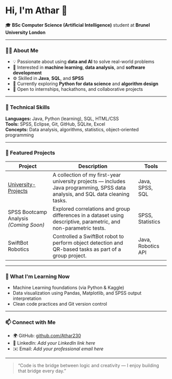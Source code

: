 # Hi, I'm Athar 👋  
🎓 **BSc Computer Science (Artificial Intelligence)** student at **Brunel University London**  

---

### 👨‍💻 About Me  
- 💡 Passionate about using **data and AI** to solve real-world problems  
- 🧠 Interested in **machine learning**, **data analysis**, and **software development**  
- ⚙️ Skilled in **Java**, **SQL**, and **SPSS**  
- 🌱 Currently exploring **Python for data science** and **algorithm design**  
- 🤝 Open to internships, hackathons, and collaborative projects  

---

### 🧰 Technical Skills  
**Languages:** Java, Python (learning), SQL, HTML/CSS  
**Tools:** SPSS, Eclipse, Git, GitHub, SQLite, Excel  
**Concepts:** Data analysis, algorithms, statistics, object-oriented programming  

---

### 🚀 Featured Projects  
| Project | Description | Tools |
|----------|--------------|-------|
| [University-Projects](https://github.com/Athar230/University-projects) | A collection of my first-year university projects — includes Java programming, SPSS data analysis, and SQL data cleaning tasks. | Java, SPSS, SQL |
| SPSS Bootcamp Analysis *(Coming Soon)* | Explored correlations and group differences in a dataset using descriptive, parametric, and non-parametric tests. | SPSS, Statistics |
| SwiftBot Robotics | Controlled a SwiftBot robot to perform object detection and QR-based tasks as part of a group project. | Java, Robotics API |

---

### 🧠 What I'm Learning Now  
- Machine Learning foundations (via Python & Kaggle)  
- Data visualization using Pandas, Matplotlib, and SPSS output interpretation  
- Clean code practices and Git version control  

---

### 📫 Connect with Me  
- 🌍 GitHub: [github.com/Athar230](https://github.com/Athar230)  
- 💼 LinkedIn: *Add your LinkedIn link here*  
- ✉️ Email: *Add your professional email here*  

---

> “Code is the bridge between logic and creativity — I enjoy building that bridge every day.”
